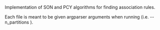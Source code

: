 Implementation of SON and PCY algorithms for finding association rules.

Each file is meant to be given argparser arguments when running (i.e. --n_partitions <n>).
